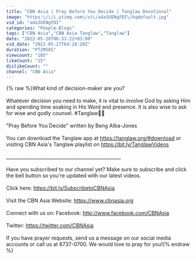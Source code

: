 ```yaml
---
title: "CBN Asia | Pray Before You Decide | Tanglaw Devotional"
image: "https:\/\/i.ytimg.com\/vi\/a4a3UENgFDI\/hqdefault.jpg"
vid_id: "a4a3UENgFDI"
categories: "People-Blogs"
tags: ["CBN Asia","CBN Asia Tanglaw","Tanglaw"]
date: "2022-05-28T06:33:22+03:00"
vid_date: "2022-05-27T04:28:20Z"
duration: "PT2M58S"
viewcount: "105"
likeCount: "15"
dislikeCount: ""
channel: "CBN Asia"
---
```

{% raw %}What kind of decision-maker are you? <br /><br />Whatever decision you need to make, it is vital to involve God by asking Him and spending time soaking in His Word and presence. It is also wise to ask for wise and godly counsel. #Tanglaw📖🌟<br /><br />&quot;Pray Before You Decide&quot; written by Beng Alba-Jones<br /><br />You can download the Tanglaw app at <a rel="nofollow" target="blank" href="https://tanglaw.org/#download">https://tanglaw.org/#download</a> or visiting CBN Asia's Tanglaw playlist on <a rel="nofollow" target="blank" href="https://bit.ly/TanglawVideos">https://bit.ly/TanglawVideos</a><br /><br />_________________________________________________<br /><br />Have you subscribed to our channel yet? Make sure to subscribe and click the bell button so you're updated with our latest videos.<br /><br />Click here: <a rel="nofollow" target="blank" href="https://bit.ly/SubscribetoCBNAsia">https://bit.ly/SubscribetoCBNAsia</a><br /> <br />Visit the CBN Asia Website: <a rel="nofollow" target="blank" href="https://www.cbnasia.org">https://www.cbnasia.org</a>  <br /> <br />Connect with us on: Facebook: <a rel="nofollow" target="blank" href="http://www.facebook.com/CBNAsia">http://www.facebook.com/CBNAsia</a><br />   <br />Twitter: <a rel="nofollow" target="blank" href="https://twitter.com/CBNAsia">https://twitter.com/CBNAsia</a><br />   <br />If you have prayer requests, send us a message on our social media accounts or call us at 8737-0700. We would love to pray for you!{% endraw %}
